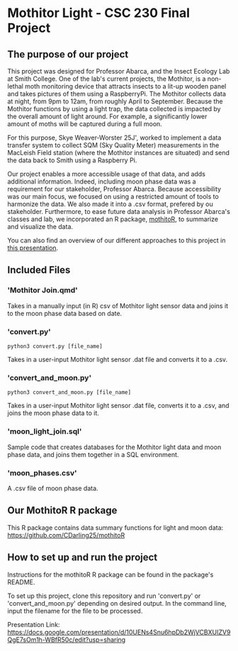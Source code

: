 # Mothitor Light - CSC 230 Final Project

## The purpose of our project

This project was designed for Professor Abarca, and the Insect Ecology Lab at Smith College. One of the lab's current projects, the Mothitor, is a non-lethal moth monitoring device that attracts insects to a lit-up wooden panel and takes pictures of them using a RaspberryPi. The Mothitor collects data at night, from 9pm to 12am, from roughly April to September. Because the Mothitor functions by using a light trap, the data collected is impacted by the overall amount of light around. For example, a significantly lower amount of moths will be captured during a full moon. 

For this purpose, Skye Weaver-Worster 25J', worked to implement a data transfer system to collect SQM (Sky Quality Meter) measurements in the MacLeish Field station (where the Mothitor instances are situated) and send the data back to Smith using a Raspberry Pi.

Our project enables a more accessible usage of that data, and adds additional information. Indeed, including moon phase data was a requirement for our stakeholder, Professor Abarca. Because accessibility was our main focus, we focused on using a restricted amount of tools to harmonize the data. We also made it into a .csv format, prefered by ou stakeholder. Furthermore, to ease future data analysis in Professor Abarca's classes and lab, we incorporated an R package, [mothitoR](https://github.com/CDarling25/mothitoR), to summarize and visualize the data.

You can also find an overview of our different approaches to this project in [this presentation](https://docs.google.com/presentation/d/10UENs4Snu6hpDb2WjVCBXUIZV9QgE7sOm1h-WBfR50c/edit?slide=id.p#slide=id.p).

## Included Files

### 'Mothitor Join.qmd'

Takes in a manually input (in R) csv of Mothitor light sensor data and joins it to the moon phase data based on date.

### 'convert.py'

`python3 convert.py [file_name]`

Takes in a user-input Mothitor light sensor .dat file and converts it to a .csv.

### 'convert_and_moon.py'

`python3 convert_and_moon.py [file_name]`

Takes in a user-input Mothitor light sensor .dat file, converts it to a .csv, and joins the moon phase data to it.

### 'moon_light_join.sql'

Sample code that creates databases for the Mothitor light data and moon phase data, and joins them together in a SQL environment.

### 'moon_phases.csv'

A .csv file of moon phase data.

## Our MothitoR R package

This R package contains data summary functions for light and moon data: https://github.com/CDarling25/mothitoR

## How to set up and run the project

Instructions for the mothitoR R package can be found in the package's README.

To set up this project, clone this repository and run 'convert.py' or 'convert_and_moon.py' depending on desired output. In the command line, input the filename for the file to be processed.

Presentation Link: https://docs.google.com/presentation/d/10UENs4Snu6hpDb2WjVCBXUIZV9QgE7sOm1h-WBfR50c/edit?usp=sharing
